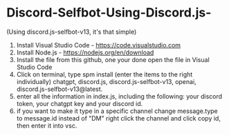 # Discord-Selfbot-Using-Discord.js-
(Using discord.js-selfbot-v13, it's that simple)

1. Install Visual Studio Code - https://code.visualstudio.com
2. Install Node.js - https://nodejs.org/en/download
3. Install the file from this github, one your done open the file in Visual Studio Code
4. Click on terminal, type spm install (enter the items to the right individually) chatgpt, discord.js, discord.js-selfbot-v13, openai, discord.js-selfbot-v13@latest.
5. enter all the information in index.js, including the following: your discord token, your chatgpt key and your discord id.
6. if you want to make it type in a specific channel change message.type to message.id instead of "DM" right click the channel and click copy id, then enter it into vsc.
